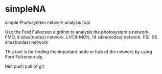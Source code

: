 # simpleNA
simple Photosystem network analysis tool 

Use the Ford Fulkerson algrithm to analysis the photosystem's network.
FMO, 8 sites(nodes) network.
LHCII-MON, 14 sites(nodes) network.
PSI, 96 sites(nodes) network

This tool is for finding the important node or hub of the network by using Ford Fulkerson alg.

test push pull of git
